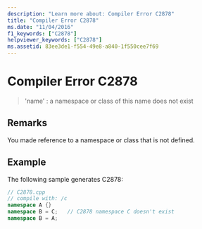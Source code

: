 ```yaml
---
description: "Learn more about: Compiler Error C2878"
title: "Compiler Error C2878"
ms.date: "11/04/2016"
f1_keywords: ["C2878"]
helpviewer_keywords: ["C2878"]
ms.assetid: 83ee3de1-f554-49e8-a840-1f550cee7f69
---
```

# Compiler Error C2878

> 'name' : a namespace or class of this name does not exist

## Remarks

You made reference to a namespace or class that is not defined.

## Example

The following sample generates C2878:

```cpp
// C2878.cpp
// compile with: /c
namespace A {}
namespace B = C;   // C2878 namespace C doesn't exist
namespace B = A;
```
